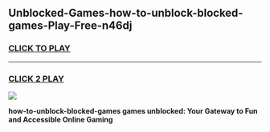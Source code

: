 
## Unblocked-Games-how-to-unblock-blocked-games-Play-Free-n46dj
<h3>
<a href="https://premium76.site?title=how-to-unblock-blocked-games&ref=09A">CLICK TO PLAY</a></h3>
<hr>

<h3>
<a href="https://premium76.site?title=how-to-unblock-blocked-games&ref=09A">CLICK 2 PLAY</a>
  
</h3>

<a href="https://premium76.site?title=how-to-unblock-blocked-games&ref=09A"><img src="https://clearcache.store/games.png"></a>


**how-to-unblock-blocked-games games unblocked: Your Gateway to Fun and Accessible Online Gaming**
